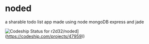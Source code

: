 noded
=====

a sharable todo list app made using node mongoDB express and jade

![Codeship Status for r2d32/noded](https://codeship.com/projects/b4199840-5010-0132-be9b-263393a504fa/status)](https://codeship.com/projects/47959))